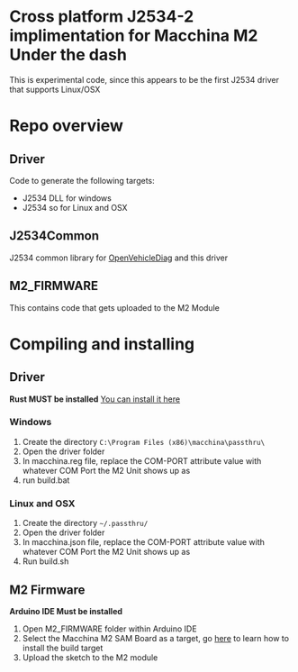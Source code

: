 # Cross platform J2534-2 implimentation for Macchina M2 Under the dash

This is experimental code, since this appears to be the first J2534 driver that supports Linux/OSX 

# Repo overview

## Driver
Code to generate the following targets:
* J2534 DLL for windows
* J2534 so for Linux and OSX

## J2534Common
J2534 common library for [OpenVehicleDiag](https://github.com/rnd-ash/OpenVehicleDiag) and this driver

## M2_FIRMWARE
This contains code that gets uploaded to the M2 Module

# Compiling and installing

## Driver
**Rust MUST be installed** [You can install it here](https://forge.rust-lang.org/infra/other-installation-methods.html)

### Windows
1. Create the directory `C:\Program Files (x86)\macchina\passthru\`
2. Open the driver folder
3. In macchina.reg file, replace the COM-PORT attribute value with whatever COM Port the M2 Unit shows up as
4. run build.bat

### Linux and OSX
1. Create the directory `~/.passthru/`
2. Open the driver folder
3. In macchina.json file, replace the COM-PORT attribute value with whatever COM Port the M2 Unit shows up as
4. Run build.sh

## M2 Firmware
**Arduino IDE Must be installed**

1. Open M2_FIRMWARE folder within Arduino IDE
2. Select the Macchina M2 SAM Board as a target, go [here](https://docs.macchina.cc/m2-docs/arduino) to learn how to install the build target
3. Upload the sketch to the M2 module
